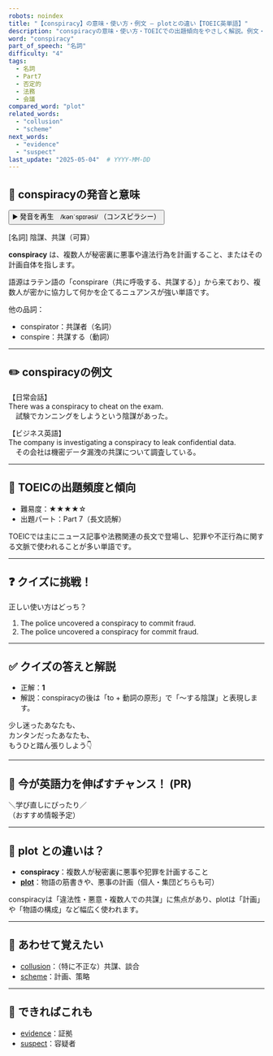```yaml
---
robots: noindex
title: "【conspiracy】の意味・使い方・例文 ― plotとの違い【TOEIC英単語】"
description: "conspiracyの意味・使い方・TOEICでの出題傾向をやさしく解説。例文・クイズ付きでplotとの違いもわかりやすく学べます。"
word: "conspiracy"
part_of_speech: "名詞"
difficulty: "4"
tags:
  - 名詞
  - Part7
  - 否定的
  - 法務
  - 会議
compared_word: "plot"
related_words:
  - "collusion"
  - "scheme"
next_words:
  - "evidence"
  - "suspect"
last_update: "2025-05-04"  # YYYY-MM-DD
---
```


## 🔰 conspiracyの発音と意味

<button class="play-audio" onclick="playTTS('conspiracy')">
  <span class="play-audio-main">
    ▶️ 発音を再生　/kənˈspɪrəsi/
  </span>
  <span class="play-audio-sub">
    （コンスピラシー）
  </span>
</button>

[名詞] 陰謀、共謀（可算）

**conspiracy** は、複数人が秘密裏に悪事や違法行為を計画すること、またはその計画自体を指します。

語源はラテン語の「conspirare（共に呼吸する、共謀する）」から来ており、複数人が密かに協力して何かを企てるニュアンスが強い単語です。

他の品詞：  
- conspirator：共謀者（名詞）
- conspire：共謀する（動詞）

---

## ✏️ conspiracyの例文

【日常会話】  
There was a conspiracy to cheat on the exam.  
　試験でカンニングをしようという陰謀があった。

【ビジネス英語】  
The company is investigating a conspiracy to leak confidential data.  
　その会社は機密データ漏洩の共謀について調査している。

---

## 🎯 TOEICの出題頻度と傾向

- 難易度：★★★★☆
- 出題パート：Part 7（長文読解）

TOEICでは主にニュース記事や法務関連の長文で登場し、犯罪や不正行為に関する文脈で使われることが多い単語です。

---

## ❓ クイズに挑戦！

正しい使い方はどっち？

1. The police uncovered a conspiracy to commit fraud.  
2. The police uncovered a conspiracy for commit fraud.

---

## ✅ クイズの答えと解説

- 正解：**1**
- 解説：conspiracyの後は「to + 動詞の原形」で「～する陰謀」と表現します。

少し迷ったあなたも、  
カンタンだったあなたも、  
もうひと踏ん張りしよう👇️

---

## 🚀 今が英語力を伸ばすチャンス！ (PR)

<div class="info-center">
＼学び直しにぴったり／<br>  
（おすすめ情報予定）
</div>

---

## 🤔  plot との違いは？

- **conspiracy**：複数人が秘密裏に悪事や犯罪を計画すること
- **[plot](/word/plot)**：物語の筋書きや、悪事の計画（個人・集団どちらも可）

conspiracyは「違法性・悪意・複数人での共謀」に焦点があり、plotは「計画」や「物語の構成」など幅広く使われます。

---

## 🧩 あわせて覚えたい

- [collusion](/word/collusion)：（特に不正な）共謀、談合
- [scheme](/word/scheme)：計画、策略

---

## 📖 できればこれも

- [evidence](/word/evidence)：証拠
- [suspect](/word/suspect)：容疑者

<!-- cvid: aid04_bid41 -->
